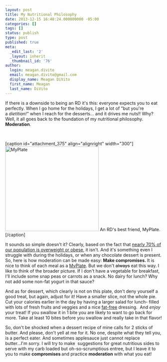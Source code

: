 ```yaml
---
layout: post
title: My Nutritional Philosophy
date: 2013-12-15 16:48:24.000000000 -05:00
categories: []
tags: []
status: publish
type: post
published: true
meta:
  _edit_last: '2'
  _layout: inherit
  _thumbnail_id: '76'
author:
  login: meagan.divito
  email: meagan.divito@gmail.com
  display_name: Meagan DiVito
  first_name: Meagan
  last_name: DiVito
---
```

<p>If there is a downside to being an RD it's this: everyone expects you to eat perfectly. When I go home for the holidays, I get a lot of "but you're a <em>dietitian</em><em>!" </em>when I reach for the desserts... and it drives me nuts!! Why? Well, it all goes back to the foundation of my nutritional philosophy. <strong>Moderation</strong>.</p>

<p>&nbsp;</p>
<p>[caption id="attachment_375" align="alignright" width="300"]<a href="http://www.forthecloveofgarlic.com/wp-content/uploads/2013/12/MyPlate.jpg"><img class="size-medium wp-image-375 " alt="MyPlate" src="assets/MyPlate-300x272.jpg" width="300" height="272" /></a> An RD's best friend, MyPlate.[/caption]</p>
<p>It sounds so simple doesn't it? Clearly, based on the fact that <a href="http://www.cdc.gov/nchs/fastats/overwt.htm">nearly 70% of our population is overweight or obese</a>, it isn't. And it's something even I struggle with during the holidays, or when any chocolate dessert is present. So, here is how moderation can be made easy: <strong>Make compromises. </strong>It is nice to think of each meal as a <a href="http://www.choosemyplate.gov/">MyPlate</a>. But we don't <del>always</del> eat this way. I like to think of the broader picture. If I don't have a vegetable for breakfast, I'll include some snap peas or carrots as a snack. No dairy for lunch? Why not add some non-fat yogurt in that sauce?</p>
<p>And as for dessert, which clearly is not on this plate, don't deny yourself a good treat, but again, adjust for it! Have a smaller slice, not the whole pie. Cut your calories earlier in the day by having a larger salad for lunch- filled with lots of fresh fruits and veggies and a nice <span style="text-decoration: underline;">fat-free</span> dressing.  And <em>enjoy</em> your treat! If you swallow it in 1 bite you are likely to want to go back for more. Take at least 10 bites before you swallow and really take in that flavor!</p>
<p>So, don't be shocked when a dessert recipe of mine calls for 2 sticks of butter. And please, don't yell at me for it. No one, despite what they tell you, is a perfect eater. And sometimes applesauce just cannot replace butter...I'm sorry. I will try to make  suggestions for great nutritious sides to serve with my carb loaded but oh-so-scrumptious entree, but I leave it to you to make <strong>compromises </strong>and practice <strong>moderation </strong>with what you eat!</p>
